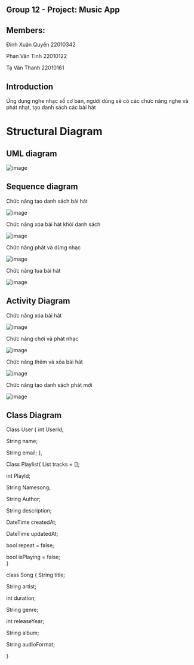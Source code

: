 ## Group 12 - Project: Music App 
## Members:
Đinh Xuân Quyền 22010342

Phan Văn Tình 22010122

Tạ Văn Thanh 22010161

## Introduction
Ứng dụng nghe nhạc số cơ bản, người dùng sẽ có các chức năng nghe và phát nhạt, tạo danh sách các bài hát  
# Structural Diagram
## UML diagram 
![image](https://github.com/user-attachments/assets/e0fc8ef5-aadf-42d5-80b5-761dd3621475)
## Sequence diagram
Chức năng tạo danh sách bài hát

![image](https://github.com/user-attachments/assets/0c4677fa-786f-4ff5-a097-576af32c291b)

Chức năng xóa bài hát khỏi danh sách 

![image](https://github.com/user-attachments/assets/c2fff65b-c83a-4296-8155-0816f8612886)

Chức năng phát và dừng nhạc

![image](https://github.com/user-attachments/assets/4743ffc2-70cc-4391-b5e9-0d8e642d5535)

Chức năng tua bài hát

![image](https://github.com/user-attachments/assets/76ec0265-ceb4-49a1-b016-9dd28dff1cba)



## Activity Diagram
Chức năng xóa bài hát

![image](https://github.com/user-attachments/assets/5537c3a8-bd68-43da-a1a2-35eca2ad078c)


Chức năng chơi và phát nhạc 

![image](https://github.com/user-attachments/assets/43183c1b-7154-4047-9e13-682def479353)

Chức năng thêm và xóa bài hát 

![image](https://github.com/user-attachments/assets/9a943125-05b1-49c3-8587-9afa28b5537c)

Chức năng tạo danh sách phát mới

![image](https://github.com/user-attachments/assets/509236c3-e35b-42ec-aff8-3a8fab17fc56)





## Class Diagram

Class User {
  int UserId;
  
  String name;
  
  String email;
},


Class Playlist{
  List<Track> tracks = []; 
  
  int PlayId;
  
  String Namesong;
  
  String Author;
  
  String description;
  
  DateTime createdAt;
  
  DateTime updatedAt;      
  
  bool repeat = false;   
  
  bool isPlaying = false;         
}


class Song {
  String title;         
  
  String artist;   
  
  int duration;    
  
  String genre;    
  
  int releaseYear;   
  
  String album;        
  
  String audioFormat;  
  
  }
